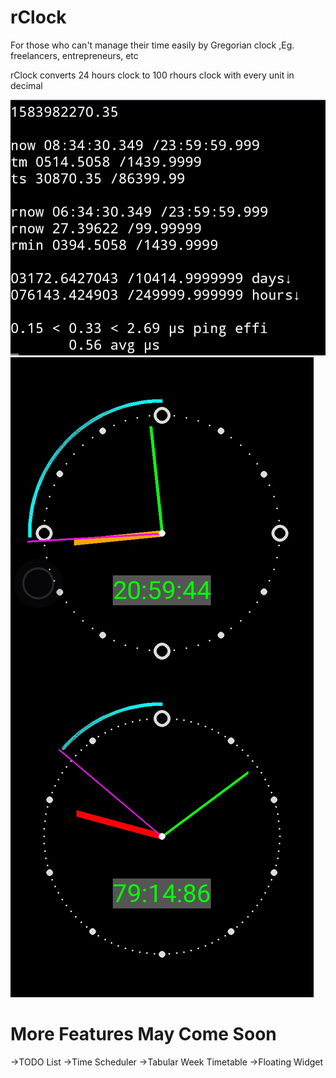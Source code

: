 # rClock
For those who can't manage their time easily by Gregorian clock ,Eg. freelancers, entrepreneurs, etc

rClock converts 24 hours clock to 100 rhours clock with every unit in decimal

![Alt text](img/screenshot.jpg?raw=true "Title")
![Alt text](img/screenshotGUI.jpg?raw=true "Title")

# More Features May Come Soon
 ->TODO List
 ->Time Scheduler
 ->Tabular Week Timetable
 ->Floating Widget
